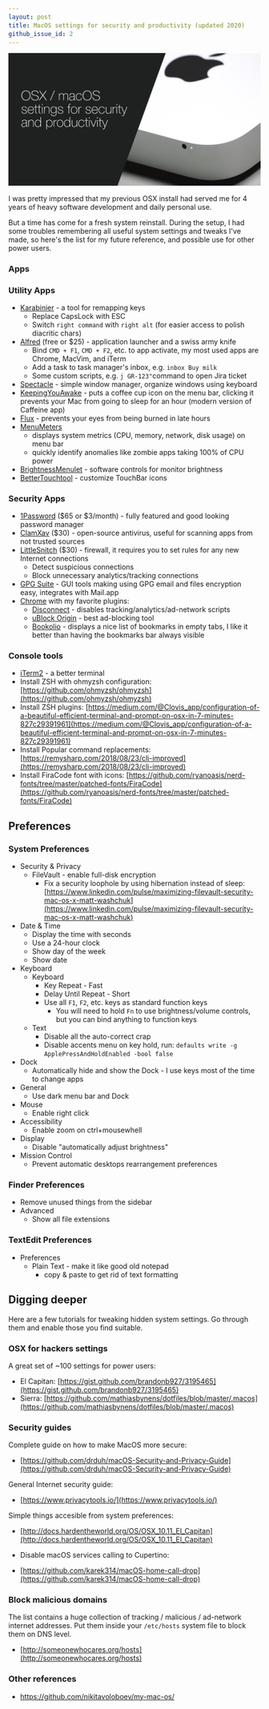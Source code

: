 ```yaml
---
layout: post
title: MacOS settings for security and productivity (updated 2020)
github_issue_id: 2
---
```


![MacOS settings for security and productivity](/assets/osx_mac_security_productivity.png)

I was pretty impressed that my previous OSX install had served me for
4 years of heavy software development and daily personal use.

But a time has come for a fresh system reinstall.
During the setup, I had some troubles
remembering all useful system settings and tweaks I've made, so here's
the list for my future reference, and possible use for other power users.

### Apps

### Utility Apps

- [Karabinier](https://github.com/tekezo/Karabiner-Elements) - a tool for remapping keys
  - Replace CapsLock with ESC
  - Switch `right command` with `right alt` (for easier access to polish diacritic chars)
- [Alfred](https://www.alfredapp.com) (free or \$25) - application launcher and a swiss army knife
  - Bind `CMD + F1`, `CMD + F2`, etc. to app activate, my most used apps are Chrome, MacVim, and iTerm
  - Add a task to task manager's inbox, e.g. `inbox Buy milk`
  - Some custom scripts, e.g. `j GR-123"`command to open Jira ticket
- [Spectacle](https://www.spectacleapp.com/) - simple window manager, organize windows using keyboard
- [KeepingYouAwake](https://github.com/newmarcel/KeepingYouAwake) - puts a coffee cup icon on the menu bar, clicking it prevents your Mac from going to sleep for an hour (modern version of Caffeine app)
- [Flux](https://justgetflux.com) - prevents your eyes from being burned in late hours
- [MenuMeters](http://member.ipmu.jp/yuji.tachikawa/MenuMetersElCapitan/)
  - displays system metrics (CPU, memory, network, disk usage) on menu bar
  - quickly identify anomalies like zombie apps taking 100% of CPU power
- [BrightnessMenulet](https://github.com/superduper/BrightnessMenulet) - software controls for monitor brightness
- [BetterTouchtool](https://www.boastr.net) - customize TouchBar icons

### Security Apps

- [1Password](https://1password.com/) ($65 or $3/month) - fully featured and good looking
  password manager
- [ClamXav](https://www.clamxav.com/) (\$30) - open-source antivirus, useful
  for scanning apps from not trusted sources
- [LittleSnitch](https://www.obdev.at/products/littlesnitch/index.html) (\$30) - firewall, it requires you to set rules for any new Internet connections
  - Detect suspicious connections
  - Block unnecessary analytics/tracking connections
- [GPG Suite](https://gpgtools.org/) - GUI tools making using GPG email and files encryption easy, integrates with Mail.app
- [Chrome](https://www.google.com/chrome) with my favorite plugins:
  - [Disconnect](https://chrome.google.com/webstore/detail/disconnect/jeoacafpbcihiomhlakheieifhpjdfeo) - disables tracking/analytics/ad-network scripts
  - [uBlock Origin](https://chrome.google.com/webstore/detail/ublock-origin/cjpalhdlnbpafiamejdnhcphjbkeiagm) - best ad-blocking tool
  - [Bookolio](https://chrome.google.com/webstore/detail/bookolio/lbgmbgopjppdjfopndcniomnhpodajba) - displays a nice list of bookmarks in empty tabs, I like it better than having the bookmarks bar always visible

### Console tools

- [iTerm2](https://iterm2.com/) - a better terminal
- Install ZSH with ohmyzsh configuration: [https://github.com/ohmyzsh/ohmyzsh](https://github.com/ohmyzsh/ohmyzsh)
- Install ZSH plugins: [https://medium.com/@Clovis_app/configuration-of-a-beautiful-efficient-terminal-and-prompt-on-osx-in-7-minutes-827c29391961](https://medium.com/@Clovis_app/configuration-of-a-beautiful-efficient-terminal-and-prompt-on-osx-in-7-minutes-827c29391961)
- Install Popular command replacements: [https://remysharp.com/2018/08/23/cli-improved](https://remysharp.com/2018/08/23/cli-improved)
- Install FiraCode font with icons: [https://github.com/ryanoasis/nerd-fonts/tree/master/patched-fonts/FiraCode](https://github.com/ryanoasis/nerd-fonts/tree/master/patched-fonts/FiraCode)

## Preferences

### System Preferences

- Security & Privacy
  - FileVault - enable full-disk encryption
    - Fix a security loophole by using hibernation instead of sleep: [https://www.linkedin.com/pulse/maximizing-filevault-security-mac-os-x-matt-washchuk](https://www.linkedin.com/pulse/maximizing-filevault-security-mac-os-x-matt-washchuk)
- Date & Time
  - Display the time with seconds
  - Use a 24-hour clock
  - Show day of the week
  - Show date
- Keyboard
  - Keyboard
    - Key Repeat - Fast
    - Delay Until Repeat - Short
    - Use all `F1`, `F2`, etc. keys as standard function keys
      - You will need to hold `Fn` to use brightness/volume controls, but you can bind anything to function keys
  - Text
    - Disable all the auto-correct crap
    - Disable accents menu on key hold, run: `defaults write -g ApplePressAndHoldEnabled -bool false`
- Dock
  - Automatically hide and show the Dock - I use keys most of the time to change apps
- General
  - Use dark menu bar and Dock
- Mouse
  - Enable right click
- Accessibility
  - Enable zoom on ctrl+mousewhell
- Display
  - Disable "automatically adjust brightness"
- Mission Control
  - Prevent automatic desktops rearrangement preferences

### Finder Preferences

- Remove unused things from the sidebar
- Advanced
  - Show all file extensions

### TextEdit Preferences

- Preferences
  - Plain Text - make it like good old notepad
    - copy & paste to get rid of text formatting

## Digging deeper

Here are a few tutorials for tweaking hidden system settings.
Go through them and enable those you find suitable.

### OSX for hackers settings

A great set of ~100 settings for power users:

- El Capitan: [https://gist.github.com/brandonb927/3195465](https://gist.github.com/brandonb927/3195465)
- Sierra: [https://github.com/mathiasbynens/dotfiles/blob/master/.macos](https://github.com/mathiasbynens/dotfiles/blob/master/.macos)

### Security guides

Complete guide on how to make MacOS more secure:

- [https://github.com/drduh/macOS-Security-and-Privacy-Guide](https://github.com/drduh/macOS-Security-and-Privacy-Guide)

General Internet security guide:

- [https://www.privacytools.io/](https://www.privacytools.io/)

Simple things accesible from system preferences:

- [http://docs.hardentheworld.org/OS/OSX_10.11_El_Capitan](http://docs.hardentheworld.org/OS/OSX_10.11_El_Capitan)

- Disable macOS services calling to Cupertino:

- [https://github.com/karek314/macOS-home-call-drop](https://github.com/karek314/macOS-home-call-drop)

### Block malicious domains

The list contains a huge collection of tracking / malicious / ad-network
internet addresses. Put them inside your `/etc/hosts` system file to block
them on DNS level.

- [http://someonewhocares.org/hosts](http://someonewhocares.org/hosts)

### Other references

- https://github.com/nikitavoloboev/my-mac-os/
